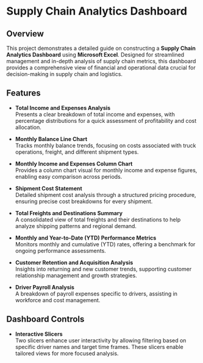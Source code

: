 # Supply Chain Analytics Dashboard

## Overview
This project demonstrates a detailed guide on constructing a **Supply Chain Analytics Dashboard** using **Microsoft Excel**. Designed for streamlined management and in-depth analysis of supply chain metrics, this dashboard provides a comprehensive view of financial and operational data crucial for decision-making in supply chain and logistics.

## Features

- **Total Income and Expenses Analysis**  
  Presents a clear breakdown of total income and expenses, with percentage distributions for a quick assessment of profitability and cost allocation.

- **Monthly Balance Line Chart**  
  Tracks monthly balance trends, focusing on costs associated with truck operations, freight, and different shipment types.

- **Monthly Income and Expenses Column Chart**  
  Provides a column chart visual for monthly income and expense figures, enabling easy comparison across periods.

- **Shipment Cost Statement**  
  Detailed shipment cost analysis through a structured pricing procedure, ensuring precise cost breakdowns for every shipment.

- **Total Freights and Destinations Summary**  
  A consolidated view of total freights and their destinations to help analyze shipping patterns and regional demand.

- **Monthly and Year-to-Date (YTD) Performance Metrics**  
  Monitors monthly and cumulative (YTD) rates, offering a benchmark for ongoing performance assessments.

- **Customer Retention and Acquisition Analysis**  
  Insights into returning and new customer trends, supporting customer relationship management and growth strategies.

- **Driver Payroll Analysis**  
  A breakdown of payroll expenses specific to drivers, assisting in workforce and cost management.

## Dashboard Controls

- **Interactive Slicers**  
  Two slicers enhance user interactivity by allowing filtering based on specific driver names and target time frames. These slicers enable tailored views for more focused analysis.
